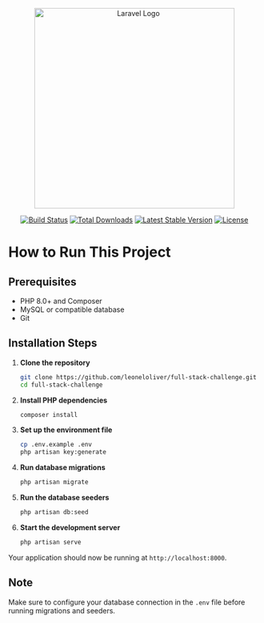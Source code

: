 <p align="center"><a href="https://laravel.com" target="_blank"><img src="https://raw.githubusercontent.com/laravel/art/master/logo-lockup/5%20SVG/2%20CMYK/1%20Full%20Color/laravel-logolockup-cmyk-red.svg" width="400" alt="Laravel Logo"></a></p>

<p align="center">
<a href="https://github.com/laravel/framework/actions"><img src="https://github.com/laravel/framework/workflows/tests/badge.svg" alt="Build Status"></a>
<a href="https://packagist.org/packages/laravel/framework"><img src="https://img.shields.io/packagist/dt/laravel/framework" alt="Total Downloads"></a>
<a href="https://packagist.org/packages/laravel/framework"><img src="https://img.shields.io/packagist/v/laravel/framework" alt="Latest Stable Version"></a>
<a href="https://packagist.org/packages/laravel/framework"><img src="https://img.shields.io/packagist/l/laravel/framework" alt="License"></a>
</p>


# How to Run This Project

## Prerequisites
- PHP 8.0+ and Composer
- MySQL or compatible database
- Git

## Installation Steps

1. **Clone the repository**
   ```bash
   git clone https://github.com/leoneloliver/full-stack-challenge.git
   cd full-stack-challenge
   ```

2. **Install PHP dependencies**
   ```bash
   composer install
   ```

3. **Set up the environment file**
   ```bash
   cp .env.example .env
   php artisan key:generate
   ```

4. **Run database migrations**
   ```bash
   php artisan migrate
   ```

5. **Run the database seeders**
   ```bash
   php artisan db:seed
   ```

6. **Start the development server**
   ```bash
   php artisan serve
   ```

Your application should now be running at `http://localhost:8000`.

## Note
Make sure to configure your database connection in the `.env` file before running migrations and seeders.

